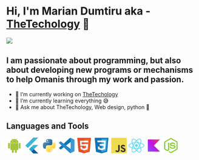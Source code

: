 <!-- #######  YAY, I AM THE SOURCE EDITOR! #########-->
<h1 dir="auto">Hi, I'm Marian Dumtiru aka - <a href="https://github.com/TheTechology">TheTechology</a>&nbsp;👋</h1>
<p><a href="https://camo.githubusercontent.com/abeb01161f3ec06efb171cfcf710ac0b832b4396a939010b5eca92b8edc364b6/68747470733a2f2f6d65646961302e67697068792e636f6d2f6d656469612f7167515567674143335066763638377150432f67697068792e6769663f6369643d656366303565343730776969766e656b786865363437657a75706d7539397a6f7975716b663635706a366478326f787a267269643d67697068792e6769662663743d67" target="_blank" rel="noopener noreferrer" data-target="animated-image.originalLink"><img src="https://camo.githubusercontent.com/abeb01161f3ec06efb171cfcf710ac0b832b4396a939010b5eca92b8edc364b6/68747470733a2f2f6d65646961302e67697068792e636f6d2f6d656469612f7167515567674143335066763638377150432f67697068792e6769663f6369643d656366303565343730776969766e656b786865363437657a75706d7539397a6f7975716b663635706a366478326f787a267269643d67697068792e6769662663743d67" data-canonical-src="https://media0.giphy.com/media/qgQUggAC3Pfv687qPC/giphy.gif?cid=ecf05e470wiivnekxhe647ezupmu99zoyuqkf65pj6dx2oxz&amp;rid=giphy.gif&amp;ct=g" data-target="animated-image.originalImage" /></a></p>
<h2 dir="auto"><a id="user-content-im-a-medical-student-developer-and-a-content-creator" class="anchor" href="https://github.com/doctorcode9/newsapp-ui-flutter#im-a-medical-student-developer-and-a-content-creator" aria-hidden="true"></a>I am passionate about programming, but also about developing new programs or mechanisms to help Omanis through my work and passion.</h2>
<ul dir="auto">
<li>🔭 I&rsquo;m currently working on <a href="https://github.com/TheTechology">TheTechology</a></li>
<li>🌱 I&rsquo;m currently learning everything 😅</li>
<li>💬 Ask me about TheTechology,&nbsp;Web design, python 🐍</li>
</ul>
<h2 dir="auto"><a id="user-content-languages-and-tools" class="anchor" href="https://github.com/doctorcode9/newsapp-ui-flutter#languages-and-tools" aria-hidden="true"></a>Languages and Tools</h2>
<p dir="auto"><a href="https://raw.githubusercontent.com/devicons/devicon/master/icons/android/android-plain.svg" target="_blank" rel="noopener noreferrer"><img src="https://raw.githubusercontent.com/devicons/devicon/master/icons/android/android-plain.svg" alt="Android Logo" width="42px" /></a> <a href="https://raw.githubusercontent.com/devicons/devicon/master/icons/flutter/flutter-original.svg" target="_blank" rel="noopener noreferrer"><img src="https://raw.githubusercontent.com/devicons/devicon/master/icons/flutter/flutter-original.svg" alt="Android Logo" width="42px" /></a> <a href="https://raw.githubusercontent.com/devicons/devicon/master/icons/python/python-original.svg" target="_blank" rel="noopener noreferrer"><img src="https://raw.githubusercontent.com/devicons/devicon/master/icons/python/python-original.svg" alt="Android Logo" width="42px" /></a> <a href="https://raw.githubusercontent.com/devicons/devicon/master/icons/vscode/vscode-original.svg" target="_blank" rel="noopener noreferrer"><img src="https://raw.githubusercontent.com/devicons/devicon/master/icons/vscode/vscode-original.svg" alt="html5 Logo" width="42px" /></a> <a href="https://raw.githubusercontent.com/devicons/devicon/master/icons/html5/html5-original.svg" target="_blank" rel="noopener noreferrer"><img src="https://raw.githubusercontent.com/devicons/devicon/master/icons/html5/html5-original.svg" alt="css 3 Logo" width="42px" /></a> <a href="https://raw.githubusercontent.com/devicons/devicon/master/icons/css3/css3-original.svg" target="_blank" rel="noopener noreferrer"><img src="https://raw.githubusercontent.com/devicons/devicon/master/icons/css3/css3-original.svg" alt="java script Logo" width="42px" /></a> <a href="https://raw.githubusercontent.com/devicons/devicon/master/icons/javascript/javascript-original.svg" target="_blank" rel="noopener noreferrer"><img src="https://raw.githubusercontent.com/devicons/devicon/master/icons/javascript/javascript-original.svg" alt="React Logo" width="42px" /></a> <a href="https://raw.githubusercontent.com/devicons/devicon/master/icons/react/react-original.svg" target="_blank" rel="noopener noreferrer"><img src="https://raw.githubusercontent.com/devicons/devicon/master/icons/react/react-original.svg" alt="Kotlin Logo" width="42px" /></a> <a href="https://raw.githubusercontent.com/devicons/devicon/master/icons/kotlin/kotlin-original.svg" target="_blank" rel="noopener noreferrer"><img src="https://raw.githubusercontent.com/devicons/devicon/master/icons/kotlin/kotlin-original.svg" alt="Node js Logo" width="42px" /></a> <a href="https://raw.githubusercontent.com/devicons/devicon/master/icons/nodejs/nodejs-original.svg" target="_blank" rel="noopener noreferrer"><img src="https://raw.githubusercontent.com/devicons/devicon/master/icons/nodejs/nodejs-original.svg" alt="Android Logo" width="42px" /></a></p>
